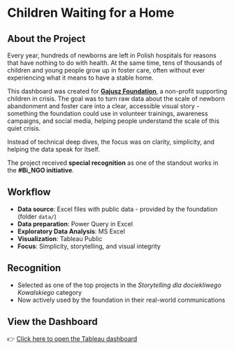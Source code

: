 # Children Waiting for a Home

## About the Project

Every year, hundreds of newborns are left in Polish hospitals for reasons that have nothing to do with health. At the same time, tens of thousands of children and young people grow up in foster care, often without ever experiencing what it means to have a stable home.

This dashboard was created for [**Gajusz Foundation**](https://www.gajusz.org.pl/), a non-profit supporting children in crisis. The goal was to turn raw data about the scale of newborn abandonment and foster care into a clear, accessible visual story - something the foundation could use in volunteer trainings, awareness campaigns, and social media, helping people understand the scale of this quiet crisis.

Instead of technical deep dives, the focus was on clarity, simplicity, and helping the data speak for itself. 

The project received **special recognition** as one of the standout works in the **#Bi_NGO initiative**.

## Workflow

- **Data source**: Excel files with public data - provided by the foundation (folder `data/`)
- **Data preparation**: Power Query in Excel  
- **Exploratory Data Analysis**: MS Excel
- **Visualization**: Tableau Public  
- **Focus**: Simplicity, storytelling, and visual integrity  

## Recognition

- Selected as one of the top projects in the *Storytelling dla dociekliwego Kowalskiego* category
- Now actively used by the foundation in their real-world communications

## View the Dashboard

👉 [Click here to open the Tableau dashboard](https://public.tableau.com/app/profile/ilona.libront/viz/newdata_17343054191770/Dashboard)

